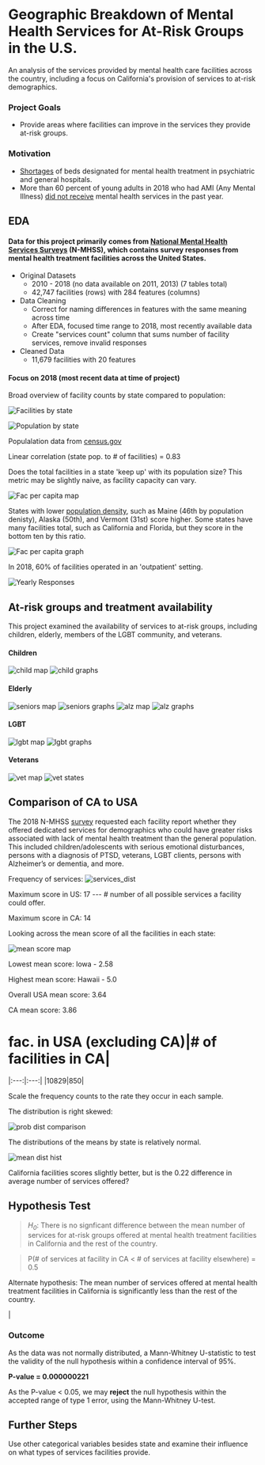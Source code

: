 # Geographic Breakdown of Mental Health Services for At-Risk Groups in the U.S.

An analysis of the services provided by mental health care facilities across the country, including a focus on California's provision of services to at-risk demographics.


### Project Goals
- Provide areas where facilities can improve in the services they provide at-risk groups.

### Motivation
- [Shortages](http://www.samhsa.gov/data/sites/default/files/cbhsq-reports/NMHSS-2018.pdf) of beds designated for mental health treatment in psychiatric and general hospitals.
- More than 60 percent of young adults in 2018 who had AMI (Any Mental Illness) [did not receive](https://nbviewer.jupyter.org/github/crunker99/U.S.-Mental-Health-Facilities/blob/master/data/NSDUHNationalFindingsReport2018.pdf) mental health services in the past year.


## EDA

 #### Data for this project primarily comes from  [National Mental Health Services Surveys](https://www.datafiles.samhsa.gov/study-series/national-mental-health-services-survey-n-mhss-nid13521) (N-MHSS), which contains survey responses from mental health treatment facilities across the United States.

- Original Datasets
    * 2010 - 2018 (no data available on 2011, 2013) (7 tables total)
    * 42,747 facilities (rows) with 284 features (columns)
- Data Cleaning
    * Correct for naming differences in features with the same meaning across time
    * After EDA, focused time range to 2018, most recently available data
    * Create "services count" column that sums number of facility services, remove invalid responses
- Cleaned Data
    * 11,679 facilities with 20 features



#### Focus on 2018 (most recent data at time of project)

Broad overview of facility counts by state compared to population:

![Facilities by state](images/facByState.jpeg)

![Population by state](images/popByState.jpeg)

Populalation data from [census.gov](https://www.census.gov/newsroom/press-kits/2018/pop-estimates-national-state.html)

Linear correlation (state pop. to # of facilities) = 0.83

Does the total facilities in a state 'keep up' with its population size? This metric may be slightly naive, as facility capacity can vary.

![Fac per capita map](images/facPerCapitaByState.jpeg)

States with lower [population density](https://en.wikipedia.org/wiki/List_of_states_and_territories_of_the_United_States_by_population_density), such as Maine (46th by population denisty), Alaska (50th), and Vermont (31st) score higher. Some states have many facilities total, such as California and Florida, but they score in the bottom ten by this ratio.

![Fac per capita graph](images/topten1.jpeg)

In 2018, 60% of facilities operated in an 'outpatient' setting.

![Yearly Responses](images/settingproportions.jpeg)

## At-risk groups and treatment availability 

This project examined the availability of services to at-risk groups, including children, elderly, members of the LGBT community, and veterans. 

#### Children

![child map](images/children_map.jpeg)
![child graphs](images/children_states.jpeg)


#### Elderly

![seniors map](images/seniors_map.jpeg)
![seniors graphs](images/seniors_states.jpeg)
![alz map](images/alz_d_map.jpeg)
![alz graphs](images/alz_d_states.jpeg)


#### LGBT

![lgbt map](images/lgbt_map.jpeg)
![lgbt graphs](images/lgbt_states.jpeg)

#### Veterans

![vet map](images/vet_map.jpeg)
![vet states](images/vet_states.jpeg)


## Comparison of CA to USA


The 2018 N-MHSS [survey](https://nbviewer.jupyter.org/github/crunker99/U.S.-Mental-Health-Facilities/blob/master/data/NMHSS2018DS0001infoquestionnairespecs.pdf) requested each facility  report whether they offered dedicated services for demographics who could have greater risks associated with lack of mental health treatment than the general population. This included children/adolescents with serious emotional disturbances, persons with a diagnosis of PTSD, veterans, LGBT clients, persons with Alzheimer’s or dementia, and more.

Frequency of services:
![services_dist](images/services_dist.jpeg)

Maximum score in US: 17 --- # number of all possible services a facility could offer.

Maximum score in CA: 14


Looking across the mean score of all the facilities in each state:

![mean score map](images/mean_score_map.jpeg)

Lowest mean score: Iowa - 2.58

Highest mean score: Hawaii - 5.0

Overall USA mean score: 3.64

CA mean score: 3.86

# fac. in USA (excluding CA)|# of facilities in CA|
|:---:|:---:|
|10829|850|

Scale the frequency counts to the rate they occur in each sample.

The distribution is right skewed:

![prob dist comparison](images/prob_dist1.jpeg)

The distributions of the means by state is relatively normal.


![mean dist hist](images/mean_dist.png)

California facilities scores slightly better, but is the 0.22 difference in average number of services offered?

## Hypothesis Test

>*H<sub>0</sub>*: There is no signficant difference between the mean number of services for at-risk groups offered at mental health treatment facilities in California and the rest of the country.

>P(# of services at facility in CA < # of services at facility elsewhere) = 0.5

Alternate hypothesis: The mean number of services offered at mental health treatment facilities in California is significantly less than the rest of the country.


|

### Outcome
As the data was not normally distributed, a Mann-Whitney U-statistic to test the validity of the null hypothesis within a confidence interval of 95%.

**P-value = 0.000000221**

As the P-value < 0.05, we may **reject** the null hypothesis within the accepted range of type 1 error, using the Mann-Whitney U-test. 

## Further Steps

Use other categorical variables besides state and examine their influence on what types of services facilities provide. 